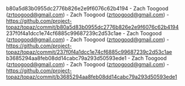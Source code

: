 b80a5d83b0955dc2776b826e2e9f6076c62b4194 - Zach Toogood (zrtoogood@gmail.com) - Zach Toogood (zrtoogood@gmail.com) - https://github.com/project-topaz/topaz/commit/b80a5d83b0955dc2776b826e2e9f6076c62b4194
237f0f4a1dcc1e74cf6885c99687239c2d53c1ae - Zach Toogood (zrtoogood@gmail.com) - Zach Toogood (zrtoogood@gmail.com) - https://github.com/project-topaz/topaz/commit/237f0f4a1dcc1e74cf6885c99687239c2d53c1ae
b3685294aa8feb08dd14cabc79a293d50593ede1 - Zach Toogood (zrtoogood@gmail.com) - Zach Toogood (zrtoogood@gmail.com) - https://github.com/project-topaz/topaz/commit/b3685294aa8feb08dd14cabc79a293d50593ede1
